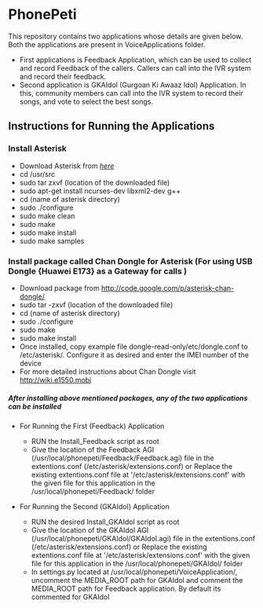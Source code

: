# PhonePeti
This repository contains two applications whose details are given below. Both the applications are present in VoiceApplications folder.

  - First applications is Feedback Application, which can be used to collect and record Feedback of the callers. Callers can call into the IVR system and record their feedback.
  - Second application is GKAIdol (Gurgoan Ki Awaaz Idol) Application. In this, community members can call into the IVR system to record their songs, and vote to select the best songs.

## Instructions for Running the Applications

### Install Asterisk
- Download Asterisk from *[here]* 
- cd /usr/src
- sudo tar zxvf (location of the downloaded file)
- sudo apt-get install ncurses-dev libxml2-dev g++
- cd (name of asterisk directory)
- sudo ./configure
- sudo make clean
- sudo make
- sudo make install
- sudo make samples



### Install package called Chan Dongle for Asterisk (For using USB Dongle {Huawei E173} as a Gateway for calls ) 
- Download package from http://code.google.com/p/asterisk-chan-dongle/
- sudo tar -zxvf (location of the downloaded file)
- cd (name of asterisk directory)
- sudo ./configure
- sudo make
- sudo make install
- Once installed, copy example file dongle-read-only/etc/dongle.conf to /etc/asterisk/. Configure it as desired and enter the IMEI number of the device
- For more detailed instructions about Chan Dongle visit http://wiki.e1550.mobi


##### After installing above mentioned packages, any of the two applications can be installed

- For Running the First (Feedback) Application
   - RUN the Install_Feedback script as root
   - Give the location of the Feedback AGI (/usr/local/phonepeti/Feedback/Feedback.agi) file in the extentions.conf (/etc/asterisk/extensions.conf) or Replace the existing extentions.conf file at '/etc/asterisk/extensions.conf' with the given file for this application in the /usr/local/phonepeti/Feedback/ folder


- For Running the Second (GKAIdol) Application
   - RUN the desired Install_GKAIdol script as root
   - Give the location of the GKAIdol AGI (/usr/local/phonepeti/GKAIdol/GKAIdol.agi) file in the extentions.conf (/etc/asterisk/extensions.conf) or Replace the existing extentions.conf file at '/etc/asterisk/extensions.conf' with the given file for this application in the /usr/local/phonepeti/GKAIdol/ folder
   - In settings.py located at /usr/local/phonepeti/VoiceApplication/, uncomment the MEDIA_ROOT path for GKAIdol and comment the MEDIA_ROOT path for Feedback application. By default its commented for GKAIdol

[here]: <http://www.asterisk.org/downloads>

